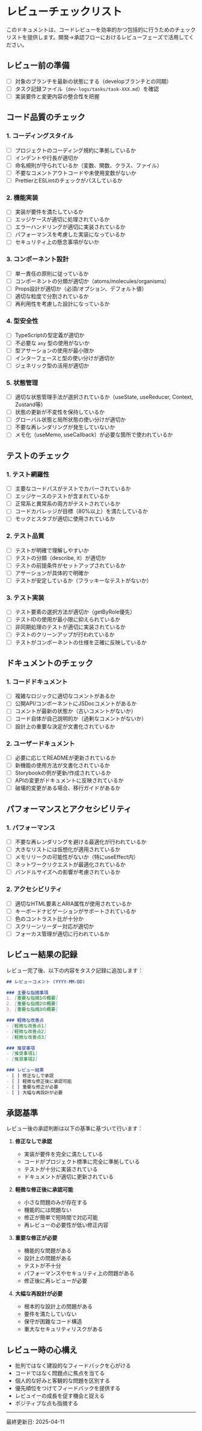 # レビューチェックリスト

このドキュメントは、コードレビューを効率的かつ包括的に行うためのチェックリストを提供します。開発→承認フローにおけるレビューフェーズで活用してください。

## レビュー前の準備

- [ ] 対象のブランチを最新の状態にする（developブランチとの同期）
- [ ] タスク記録ファイル（`dev-logs/tasks/task-XXX.md`）を確認
- [ ] 実装要件と変更内容の整合性を把握

## コード品質のチェック

### 1. コーディングスタイル

- [ ] プロジェクトのコーディング規約に準拠しているか
- [ ] インデントや行長が適切か
- [ ] 命名規則が守られているか（変数、関数、クラス、ファイル）
- [ ] 不要なコメントアウトコードや未使用変数がないか
- [ ] PrettierとESLintのチェックがパスしているか

### 2. 機能実装

- [ ] 実装が要件を満たしているか
- [ ] エッジケースが適切に処理されているか
- [ ] エラーハンドリングが適切に実装されているか
- [ ] パフォーマンスを考慮した実装になっているか
- [ ] セキュリティ上の懸念事項がないか

### 3. コンポーネント設計

- [ ] 単一責任の原則に従っているか
- [ ] コンポーネントの分類が適切か（atoms/molecules/organisms）
- [ ] Props設計が適切か（必須/オプション、デフォルト値）
- [ ] 適切な粒度で分割されているか
- [ ] 再利用性を考慮した設計になっているか

### 4. 型安全性

- [ ] TypeScriptの型定義が適切か
- [ ] 不必要な `any` 型の使用がないか
- [ ] 型アサーションの使用が最小限か
- [ ] インターフェースと型の使い分けが適切か
- [ ] ジェネリック型の活用が適切か

### 5. 状態管理

- [ ] 適切な状態管理手法が選択されているか（useState, useReducer, Context, Zustand等）
- [ ] 状態の更新が不変性を保持しているか
- [ ] グローバル状態と局所状態の使い分けが適切か
- [ ] 不要な再レンダリングが発生していないか
- [ ] メモ化（useMemo, useCallback）が必要な箇所で使われているか

## テストのチェック

### 1. テスト網羅性

- [ ] 主要なコードパスがテストでカバーされているか
- [ ] エッジケースのテストが含まれているか
- [ ] 正常系と異常系の両方がテストされているか
- [ ] コードカバレッジが目標（80%以上）を満たしているか
- [ ] モックとスタブが適切に使用されているか

### 2. テスト品質

- [ ] テストが明確で理解しやすいか
- [ ] テストの分類（describe, it）が適切か
- [ ] テストの前提条件がセットアップされているか
- [ ] アサーションが具体的で明確か
- [ ] テストが安定しているか（フラッキーなテストがないか）

### 3. テスト実装

- [ ] テスト要素の選択方法が適切か（getByRole優先）
- [ ] テストIDの使用が最小限に抑えられているか
- [ ] 非同期処理のテストが適切に実装されているか
- [ ] テストのクリーンアップが行われているか
- [ ] テストがコンポーネントの仕様を正確に反映しているか

## ドキュメントのチェック

### 1. コードドキュメント

- [ ] 複雑なロジックに適切なコメントがあるか
- [ ] 公開API/コンポーネントにJSDocコメントがあるか
- [ ] コメントが最新の状態か（古いコメントがないか）
- [ ] コード自体が自己説明的か（過剰なコメントがないか）
- [ ] 設計上の重要な決定が文書化されているか

### 2. ユーザードキュメント

- [ ] 必要に応じてREADMEが更新されているか
- [ ] 新機能の使用方法が文書化されているか
- [ ] Storybookの例が更新/作成されているか
- [ ] APIの変更がドキュメントに反映されているか
- [ ] 破壊的変更がある場合、移行ガイドがあるか

## パフォーマンスとアクセシビリティ

### 1. パフォーマンス

- [ ] 不要な再レンダリングを避ける最適化が行われているか
- [ ] 大きなリストには仮想化が適用されているか
- [ ] メモリリークの可能性がないか（特にuseEffect内）
- [ ] ネットワークリクエストが最適化されているか
- [ ] バンドルサイズへの影響が考慮されているか

### 2. アクセシビリティ

- [ ] 適切なHTML要素とARIA属性が使用されているか
- [ ] キーボードナビゲーションがサポートされているか
- [ ] 色のコントラスト比が十分か
- [ ] スクリーンリーダー対応が適切か
- [ ] フォーカス管理が適切に行われているか

## レビュー結果の記録

レビュー完了後、以下の内容をタスク記録に追加します：

```markdown
## レビューコメント (YYYY-MM-DD)

### 主要な指摘事項
1. [重要な指摘1の概要]
2. [重要な指摘2の概要]
3. [重要な指摘3の概要]

### 軽微な改善点
- [軽微な改善点1]
- [軽微な改善点2]
- [軽微な改善点3]

### 推奨事項
- [推奨事項1]
- [推奨事項2]

### レビュー結果
- [ ] 修正なしで承認
- [ ] 軽微な修正後に承認可能
- [ ] 重要な修正が必要
- [ ] 大幅な再設計が必要
```

## 承認基準

レビュー後の承認判断は以下の基準に基づいて行います：

1. **修正なしで承認**
   - 実装が要件を完全に満たしている
   - コードがプロジェクト標準に完全に準拠している
   - テストが十分に実装されている
   - ドキュメントが適切に更新されている

2. **軽微な修正後に承認可能**
   - 小さな問題のみが存在する
   - 機能的には問題ない
   - 修正が簡単で短時間で対応可能
   - 再レビューの必要性が低い修正内容

3. **重要な修正が必要**
   - 機能的な問題がある
   - 設計上の問題がある
   - テストが不十分
   - パフォーマンスやセキュリティ上の問題がある
   - 修正後に再レビューが必要

4. **大幅な再設計が必要**
   - 根本的な設計上の問題がある
   - 要件を満たしていない
   - 保守が困難なコード構造
   - 重大なセキュリティリスクがある

## レビュー時の心構え

- 批判ではなく建設的なフィードバックを心がける
- コードではなく問題点に焦点を当てる
- 個人的な好みと客観的な問題を区別する
- 優先順位をつけてフィードバックを提供する
- レビュイーの成長を促す機会と捉える
- ポジティブな点も指摘する

---

最終更新日: 2025-04-11
